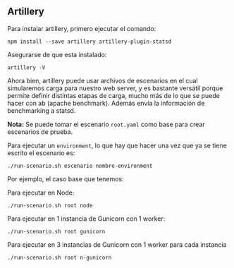 ## Artillery

Para instalar artillery, primero ejecutar el comando:

```
npm install --save artillery artillery-plugin-statsd
```

Asegurarse de que esta instalado:

```
artillery -V
```

Ahora bien, artillery puede usar archivos de escenarios en el cual simularemos carga para nuestro web server, y es bastante versátil porque permite definir distintas etapas de carga, mucho más de lo que se puede hacer con ab (apache benchmark). Además envía la información de benchmarking a statsd.

**Nota:** Se puede tomar el escenario `root.yaml` como base para crear escenarios de prueba.

Para ejecutar un `environment`, lo que hay que hacer una vez que ya se tiene escrito el escenario es:

```
./run-scenario.sh escenario nombre-environment
```

Por ejemplo, el caso base que tenemos:

Para ejecutar en Node:
```
./run-scenario.sh root node
```

Para ejecutar en 1 instancia de Gunicorn con 1 worker:
```
./run-scenario.sh root gunicorn
```

Para ejecutar en 3 instancias de Gunicorn con 1 worker para cada instancia
```
./run-scenario.sh root n-gunicorn
```